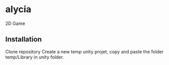 # alycia
2D Game

## Installation

Clone repository
Create a new temp unity projet, copy and paste the folder temp/Library in unity folder.